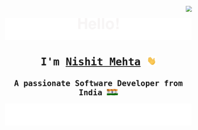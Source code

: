 <p align="right">
  <img src ="https://komarev.com/ghpvc/?username=nishitxmehta&style=flat-square&color=blue&label=Profile+Views"/>
</p>

<p align="center">
  <img src="https://github.com/nishitxmehta/nishitxmehta/blob/main/assest/readmeHeader.svg"/>
</p>

<h1 align="center">
<samp>I'm <a href="https://www.linkedin.com/in/nishitmehta-/" target="_blank">Nishit Mehta</a> <img src="https://github.com/nishitxmehta/nishitxmehta/blob/main/assest/wavingHand.gif" width="25"> </samp>
</h1>

<h2 align = "center"> 
  <samp>A passionate Software Developer from India <img src="https://github.com/nishitxmehta/nishitxmehta/blob/main/assest/BharatNationalFlag.gif" width="30"> </samp>
</h2>

<p align="center">
  <img src="https://github.com/nishitxmehta/nishitxmehta/blob/main/assest/readmeFooter.svg"/>
</p>


<!--
**nishitxmehta/nishitxmehta** is a ✨ _special_ ✨ repository because its `README.md` (this file) appears on your GitHub profile.

Here are some ideas to get you started:

- 🔭 I’m currently working on ...
- 🌱 I’m currently learning ...
- 👯 I’m looking to collaborate on ...
- 🤔 I’m looking for help with ...
- 💬 Ask me about ...
- 📫 How to reach me: ...
- 😄 Pronouns: ...
- ⚡ Fun fact: ...
-->

